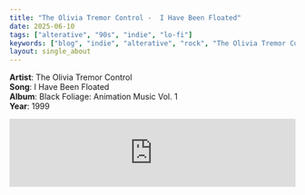 ```yaml
---
title: "The Olivia Tremor Control -  I Have Been Floated"
date: 2025-06-10
tags: ["alterative", "90s", "indie", "lo-fi"] 
keywords: ["blog", "indie", "alterative", "rock", "The Olivia Tremor Control"] #["indie-rock", "alterative", "rock", "lo-fi", "new", "60s", "70s", "80s", "90s", "2000s", "2010s", "2020s"]
layout: single_about
---
```


**Artist**: The Olivia Tremor Control \
**Song**: I Have Been Floated \
**Album**: Black Foliage: Animation Music Vol. 1 \
**Year**: 1999

<iframe style="border: 0; width: 100%; height: 120px;" src="https://bandcamp.com/EmbeddedPlayer/album=3461236870/size=large/bgcol=ffffff/linkcol=0687f5/tracklist=false/artwork=small/track=4233557954/transparent=true/" seamless><a href="https://oliviatremorcontrol.bandcamp.com/album/black-foliage-animation-music-vol-1">Black Foliage: Animation Music Vol. 1 by The Olivia Tremor Control</a></iframe>